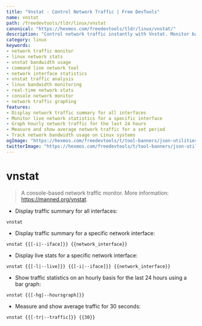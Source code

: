 ```yaml
---
title: "Vnstat - Control Network Traffic | Free DevTools"
name: vnstat
path: /freedevtools/tldr/linux/vnstat
canonical: "https://hexmos.com/freedevtools/tldr/linux/vnstat/"
description: "Control network traffic instantly with Vnstat. Monitor bandwidth usage, track interface statistics, and analyze network performance using the command line. Free online tool, no registration required."
category: linux
keywords:
- network traffic monitor
- linux network stats
- vnstat bandwidth usage
- command line network tool
- network interface statistics
- vnstat traffic analysis
- linux bandwidth monitoring
- real-time network stats
- console network monitor
- network traffic graphing
features:
- Display network traffic summary for all interfaces
- Monitor live network statistics for a specific interface
- Graph hourly network traffic for the last 24 hours
- Measure and show average network traffic for a set period
- Track network bandwidth usage on Linux systems
ogImage: "https://hexmos.com/freedevtools/t/tool-banners/json-utilities-banner.png"
twitterImage: "https://hexmos.com/freedevtools/t/tool-banners/json-utilities-banner.png"
---
```


# vnstat

> A console-based network traffic monitor.
> More information: <https://manned.org/vnstat>.

- Display traffic summary for all interfaces:

`vnstat`

- Display traffic summary for a specific network interface:

`vnstat {{[-i|--iface]}} {{network_interface}}`

- Display live stats for a specific network interface:

`vnstat {{[-l|--live]}} {{[-i|--iface]}} {{network_interface}}`

- Show traffic statistics on an hourly basis for the last 24 hours using a bar graph:

`vnstat {{[-hg|--hoursgraph]}}`

- Measure and show average traffic for 30 seconds:

`vnstat {{[-tr|--traffic]}} {{30}}`
